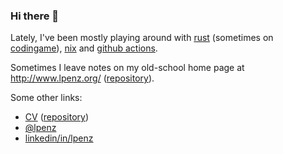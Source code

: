 ### Hi there 👋

Lately, I've been mostly playing around with [rust](https://www.rust-lang.org/)
(sometimes on [codingame](https://www.codingame.com/profile/cd9d7ccda20b7747ef8db50b1ea54f69188409)),
[nix](https://nixos.org/) and [github actions](https://github.com/features/actions).

Sometimes I leave notes on my old-school home page at
http://www.lpenz.org/ ([repository](https://github.com/lpenz/lpenz.github.io)).

Some other links:
- [CV](http://cv.lpenz.org/) ([repository](https://github.com/lpenz/cv))
- [@lpenz](https://twitter.com/lpenz)
- [linkedin/in/lpenz](https://www.linkedin.com/in/lpenz)

